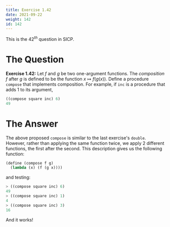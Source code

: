 ```yaml
---
title: Exercise 1.42
date: 2021-09-22
weight: 142
id: 142
---
```


This is the $42^{th}$ question in SICP.

# The Question

**Exercise 1.42:** Let $f$ and $g$ be two one-argument functions. The
*composition* $f$ after $g$ is defined to be the function $x \mapsto f(g(x))$.
Define a procedure `compose` that implements composition. For example, if `inc`
is a procedure that adds 1 to its argument,

```scheme
((compose square inc) 6)
49
```

# The Answer

The above proposed `compose` is similar to the last exercise's `double`.
However, rather than applying the same function twice, we apply 2 different
functions, the first after the second. This description gives us the following
function:

```scheme
(define (compose f g)
  (lambda (x) (f (g x))))
```

and testing:

```scheme
> ((compose square inc) 6)
49
> ((compose square inc) 1)
4
> ((compose square inc) 3)
16
```

And it works!
